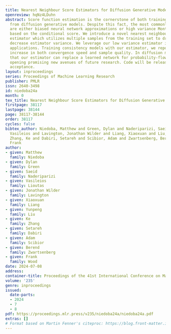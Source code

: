 ```yaml
---
title: Nearest Neighbour Score Estimators for Diffusion Generative Models
openreview: hqNz4LDuhn
abstract: Score function estimation is the cornerstone of both training and sampling
  from diffusion generative models. Despite this fact, the most commonly used estimators
  are either biased neural network approximations or high variance Monte Carlo estimators
  based on the conditional score. We introduce a novel nearest neighbour score function
  estimator which utilizes multiple samples from the training set to dramatically
  decrease estimator variance. We leverage our low variance estimator in two compelling
  applications. Training consistency models with our estimator, we report a significant
  increase in both convergence speed and sample quality. In diffusion models, we show
  that our estimator can replace a learned network for probability-flow ODE integration,
  opening promising new avenues of future research. Code will be released upon paper
  acceptance.
layout: inproceedings
series: Proceedings of Machine Learning Research
publisher: PMLR
issn: 2640-3498
id: niedoba24a
month: 0
tex_title: Nearest Neighbour Score Estimators for Diffusion Generative Models
firstpage: 38117
lastpage: 38144
page: 38117-38144
order: 38117
cycles: false
bibtex_author: Niedoba, Matthew and Green, Dylan and Naderiparizi, Saeid and Lioutas,
  Vasileios and Lavington, Jonathan Wilder and Liang, Xiaoxuan and Liu, Yunpeng and
  Zhang, Ke and Dabiri, Setareh and Scibior, Adam and Zwartsenberg, Berend and Wood,
  Frank
author:
- given: Matthew
  family: Niedoba
- given: Dylan
  family: Green
- given: Saeid
  family: Naderiparizi
- given: Vasileios
  family: Lioutas
- given: Jonathan Wilder
  family: Lavington
- given: Xiaoxuan
  family: Liang
- given: Yunpeng
  family: Liu
- given: Ke
  family: Zhang
- given: Setareh
  family: Dabiri
- given: Adam
  family: Scibior
- given: Berend
  family: Zwartsenberg
- given: Frank
  family: Wood
date: 2024-07-08
address:
container-title: Proceedings of the 41st International Conference on Machine Learning
volume: '235'
genre: inproceedings
issued:
  date-parts:
  - 2024
  - 7
  - 8
pdf: https://proceedings.mlr.press/v235/niedoba24a/niedoba24a.pdf
extras: []
# Format based on Martin Fenner's citeproc: https://blog.front-matter.io/posts/citeproc-yaml-for-bibliographies/
---
```

